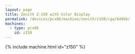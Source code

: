 ```yaml
---
layout: page
title: Zenith Z-150 with Color Display
permalink: /devices/pcx86/machine/zenith/z150/cga/640kb/
machines:
  - type: pcx86
    id: z150
---
```


{% include machine.html id="z150" %}
